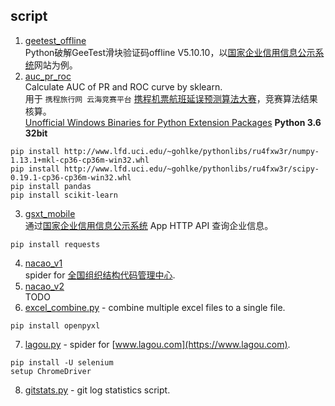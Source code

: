 ## script
1. [geetest_offline](/geetest_offline)  
Python破解GeeTest滑块验证码offline V5.10.10，以[国家企业信用信息公示系统](http://www.gsxt.gov.cn)网站为例。  
2. [auc_pr_roc](/auc_pr_roc)  
Calculate AUC of PR and ROC curve by sklearn.  
用于 `携程旅行网 云海竞赛平台` [携程机票航班延误预测算法大赛](https://yunhai.ctrip.com/Games/11)，竞赛算法结果核算。  
[Unofficial Windows Binaries for Python Extension Packages](http://www.lfd.uci.edu/~gohlke/pythonlibs/) **Python 3.6 32bit**  
```
pip install http://www.lfd.uci.edu/~gohlke/pythonlibs/ru4fxw3r/numpy-1.13.1+mkl-cp36-cp36m-win32.whl
pip install http://www.lfd.uci.edu/~gohlke/pythonlibs/ru4fxw3r/scipy-0.19.1-cp36-cp36m-win32.whl
pip install pandas
pip install scikit-learn
```
3. [gsxt_mobile](/gsxt_mobile)  
通过[国家企业信用信息公示系统](http://www.gsxt.gov.cn) App HTTP API 查询企业信息。  
```
pip install requests
```
4. [nacao_v1](/nacao_v1)  
spider for [全国组织结构代码管理中心](http://www.nacao.org.cn).  
5. [nacao_v2](/nacao_v2)  
TODO  
6. [excel_combine.py](/excel_combine/excel_combine.py) - combine multiple excel files to a single file.  
```
pip install openpyxl
```
7. [lagou.py](/lagou/lagou.py) - spider for [www.lagou.com](https://www.lagou.com).  
```
pip install -U selenium
setup ChromeDriver
```
8. [gitstats.py](/gitstats/gitstats.py) - git log statistics script.  
